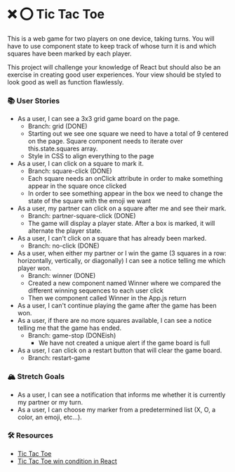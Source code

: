 # ❌ ⭕️ Tic Tac Toe

This is a web game for two players on one device, taking turns. You will have to use component state to keep track of whose turn it is and which squares have been marked by each player.

This project will challenge your knowledge of React but should also be an exercise in creating good user experiences. Your view should be styled to look good as well as function flawlessly.

### 📚 User Stories

- As a user, I can see a 3x3 grid game board on the page.
  - Branch: grid (DONE)
  - Starting out we see one square we need to have a total of 9 centered on the page. Square component needs to iterate over this.state.squares array.
  - Style in CSS to align everything to the page
- As a user, I can click on a square to mark it.
  - Branch: square-click (DONE)
  - Each square needs an onClick attribute in order to make something appear in the square once clicked
  - In order to see something appear in the box we need to change the state of the square with the emoji we want
- As a user, my partner can click on a square after me and see their mark.
  - Branch: partner-square-click (DONE)
  - The game will display a player state. After a box is marked, it will alternate the player state.
- As a user, I can't click on a square that has already been marked.
  - Branch: no-click (DONE)
- As a user, when either my partner or I win the game (3 squares in a row: horizontally, vertically, or diagonally) I can see a notice telling me which player won.
  - Branch: winner (DONE)
  - Created a new component named Winner where we compared the different winning sequences to each user click
  - Then we component called Winner in the App.js return
- As a user, I can't continue playing the game after the game has been won.
- As a user, if there are no more squares available, I can see a notice telling me that the game has ended.
  - Branch: game-stop (DONEish)
    - We have not created a unique alert if the game board is full
- As a user, I can click on a restart button that will clear the game board.
  - Branch: restart-game

### 🏔 Stretch Goals

- As a user, I can see a notification that informs me whether it is currently my partner or my turn.
- As a user, I can choose my marker from a predetermined list (X, O, a color, an emoji, etc...).

### 🛠 Resources

- [Tic Tac Toe](https://en.wikipedia.org/wiki/Tic-tac-toe)
- [Tic Tac Toe win condition in React](https://forum.freecodecamp.org/t/need-help-understanding-react-tic-tac-toe-winner-function/137840)
